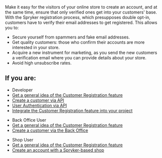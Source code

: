 Make it easy for the visitors of your online store to create an account, and at the same time, ensure that only verified ones get into your customers' base. With the Spryker registration process, which presupposes double opt-in, customers have to verify their email addresses to get registered. This allows you to:

* Secure yourself from spammers and fake email addresses.
* Get quality customers: those who confirm their accounts are more interested in your store.
* Acquire a new instrument for marketing, as you send the new customers a verification email where you can provide details about your store.
* Avoid high unsubscribe rates.

## If you are: 

<div class="mr-container">
    <div class="mr-list-container">
        <!-- col1 -->
        <div class="mr-col">
            <ul class="mr-list mr-list-green">
                <li class="mr-title">Developer</li>
                <li><a href="https://documentation.spryker.com/docs/en/customer-registration-feature-overview" class="mr-link">Get a general idea of the Customer Registration feature</a></li>
                <li><a href="https://documentation.spryker.com/docs/managing-customers-api#creating-a-customer" class="mr-link">Create a customer via API</a></li>
                <li><a href="https://documentation.spryker.com/docs/authentication-and-authorization#user-authentication" class="mr-link">User Authentication via API</a></li>
                <li><a href="https://documentation.spryker.com/docs/customer-account-management-feature-integration" class="mr-link">Integrate the Customer Registration feature into your project</a></li> 
            </ul>
        </div>
        <!-- col2 -->
        <div class="mr-col">
            <ul class="mr-list mr-list-blue">
                <li class="mr-title"> Back Office User</li>
                <li><a href="https://documentation.spryker.com/docs/en/customer-registration-feature-overview" class="mr-link">Get a general idea of the Customer Registration feature</a></li>
                <li><a href="https://documentation.spryker.com/docs/managing-customers#creating-a-customer">Create a customer via the Back Office </a></li>
            </ul>
        </div>
        <!-- col3 -->
        <div class="mr-col">
            <ul class="mr-list mr-list-red">
                <li class="mr-title">Shop User</li>
                 <li><a href="https://documentation.spryker.com/docs/en/customer-registration-feature-overview" class="mr-link">Get a general idea of the Customer Registration feature</a></li>
                <li><a href="https://documentation.spryker.com/docs/en/shop-guide-creating-an-account" class="mr-link">Create an account with a Spryker-based shop</a></li>
            </ul>
        </div>
    </div>
</div>